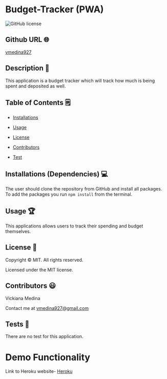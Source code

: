 # Budget-Tracker (PWA)
![GitHub license](https://img.shields.io/badge/license-MIT-yellowgreen.svg)
## Github URL 🌐
[vmedina927](https://github.com/vmedina927/)
## Description 📝
This application is a budget tracker which will track how much is being spent and deposited as well.
## Table of Contents 🗒
* [Installations](#dependencies)
* [Usage](#usage)

* [License](#license)

* [Contributors](#contributors)
* [Test](#test)
## Installations (Dependencies) 💻
The user should clone the repository from GitHub and install all packages.  To add the packages you run `npm install` from the terminal.
## Usage 🏆
This applications allows users to track their spending and budget themselves.
## License 📛
Copyright © MIT. All rights reserved. 
        
Licensed under the MIT license.
## Contributors 😃
Vickiana Medina

Contact me at vmedina927@gmail.com
## Tests 🧪
There are no test for this application.

# Demo Functionality

Link to Heroku website- [Heroku]()